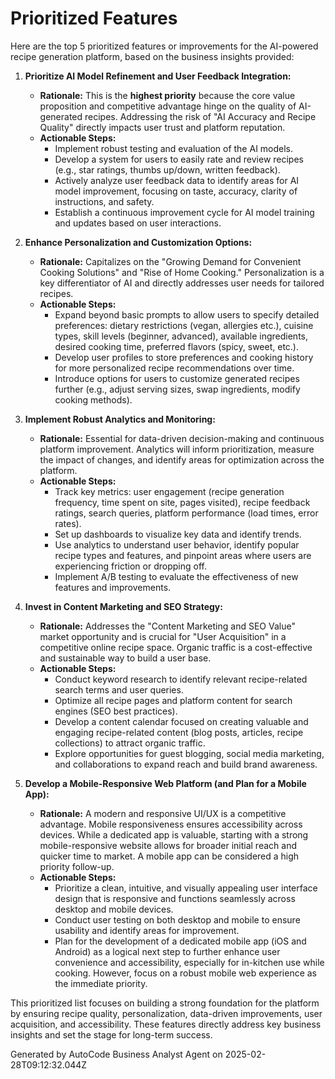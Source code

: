 # Prioritized Features

Here are the top 5 prioritized features or improvements for the AI-powered recipe generation
platform, based on the business insights provided:

1.  **Prioritize AI Model Refinement and User Feedback Integration:**

    - **Rationale:** This is the **highest priority** because the core value proposition and
      competitive advantage hinge on the quality of AI-generated recipes. Addressing the risk of "AI
      Accuracy and Recipe Quality" directly impacts user trust and platform reputation.
    - **Actionable Steps:**
        - Implement robust testing and evaluation of the AI models.
        - Develop a system for users to easily rate and review recipes (e.g., star ratings, thumbs
          up/down, written feedback).
        - Actively analyze user feedback data to identify areas for AI model improvement, focusing
          on taste, accuracy, clarity of instructions, and safety.
        - Establish a continuous improvement cycle for AI model training and updates based on user
          interactions.

2.  **Enhance Personalization and Customization Options:**

    - **Rationale:** Capitalizes on the "Growing Demand for Convenient Cooking Solutions" and "Rise
      of Home Cooking." Personalization is a key differentiator of AI and directly addresses user
      needs for tailored recipes.
    - **Actionable Steps:**
        - Expand beyond basic prompts to allow users to specify detailed preferences: dietary
          restrictions (vegan, allergies etc.), cuisine types, skill levels (beginner, advanced),
          available ingredients, desired cooking time, preferred flavors (spicy, sweet, etc.).
        - Develop user profiles to store preferences and cooking history for more personalized
          recipe recommendations over time.
        - Introduce options for users to customize generated recipes further (e.g., adjust serving
          sizes, swap ingredients, modify cooking methods).

3.  **Implement Robust Analytics and Monitoring:**

    - **Rationale:** Essential for data-driven decision-making and continuous platform improvement.
      Analytics will inform prioritization, measure the impact of changes, and identify areas for
      optimization across the platform.
    - **Actionable Steps:**
        - Track key metrics: user engagement (recipe generation frequency, time spent on site, pages
          visited), recipe feedback ratings, search queries, platform performance (load times, error
          rates).
        - Set up dashboards to visualize key data and identify trends.
        - Use analytics to understand user behavior, identify popular recipe types and features, and
          pinpoint areas where users are experiencing friction or dropping off.
        - Implement A/B testing to evaluate the effectiveness of new features and improvements.

4.  **Invest in Content Marketing and SEO Strategy:**

    - **Rationale:** Addresses the "Content Marketing and SEO Value" market opportunity and is
      crucial for "User Acquisition" in a competitive online recipe space. Organic traffic is a
      cost-effective and sustainable way to build a user base.
    - **Actionable Steps:**
        - Conduct keyword research to identify relevant recipe-related search terms and user
          queries.
        - Optimize all recipe pages and platform content for search engines (SEO best practices).
        - Develop a content calendar focused on creating valuable and engaging recipe-related
          content (blog posts, articles, recipe collections) to attract organic traffic.
        - Explore opportunities for guest blogging, social media marketing, and collaborations to
          expand reach and build brand awareness.

5.  **Develop a Mobile-Responsive Web Platform (and Plan for a Mobile App):**
    - **Rationale:** A modern and responsive UI/UX is a competitive advantage. Mobile responsiveness
      ensures accessibility across devices. While a dedicated app is valuable, starting with a
      strong mobile-responsive website allows for broader initial reach and quicker time to market.
      A mobile app can be considered a high priority follow-up.
    - **Actionable Steps:**
        - Prioritize a clean, intuitive, and visually appealing user interface design that is
          responsive and functions seamlessly across desktop and mobile devices.
        - Conduct user testing on both desktop and mobile to ensure usability and identify areas for
          improvement.
        - Plan for the development of a dedicated mobile app (iOS and Android) as a logical next
          step to further enhance user convenience and accessibility, especially for in-kitchen use
          while cooking. However, focus on a robust mobile web experience as the immediate priority.

This prioritized list focuses on building a strong foundation for the platform by ensuring recipe
quality, personalization, data-driven improvements, user acquisition, and accessibility. These
features directly address key business insights and set the stage for long-term success.

Generated by AutoCode Business Analyst Agent on 2025-02-28T09:12:32.044Z
